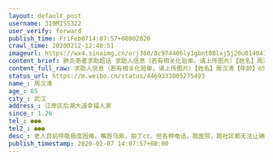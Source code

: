 ```yaml
---
layout: default_post
username: 319MISS322
user_verify: forward
publish_time: FriFeb0714:07:57+08002020
crawl_time: 20200212-12:40:51
imageurl: https://wx4.sinaimg.cn/orj360/8c974406ly1gbnt08lxj5j20u014041l.jpg,https://wx2.sinaimg.cn/orj360/8c974406ly1gbnt08xfz4j20u0140gog.jpg,https://wx1.sinaimg.cn/orj360/8c974406ly1gbnt0996jrj20u014041x.jpg
content_brief: 肺炎患者求助超话 求助人信息（若有相关化验单，请上传图片）【姓名】周汉清【年龄】65【所在城市】武汉【所在小区、社区】江岸区后湖大道幸福人家【患病时间】1.26【联系方式】●●●【其他紧急联系人】●●●【病情描述】 老人目前呼吸极度困难，嘴唇乌紫，拍了ct，但各种电话 ...全文
content_full_raw: 求助人信息（若有相关化验单，请上传图片）【姓名】周汉清【年龄】65【所在城市】武汉【所在小区、社区】江岸区后湖大道幸福人家【患病时间】1.26【联系方式】●●●【其他紧急联系人】●●●【病情描述】老人目前呼吸极度困难，嘴唇乌紫，拍了ct，但各种电话，跑医院，跑社区都无法让确诊，住不了院！家里人也疑似感染了有发烧迹象！打江岸求助热线说找社区，社区说排队，排了快一个星期还没消息，打120结果说我们前面还有200多人排队！意思就是说家里老人都这样了也只有听天由命？！家里人也只有冒着被感染的危险听天由命？！那政府下达的那些文件，指令是干嘛的？！拿人命不当人命？！每天都让所有人貌似看到了希望，只有亲身经历的人才能体会到事实有多不堪！
status_url: https://m.weibo.cn/status/4469333805275493
name_: 周汉清
age_: 65
city_: 武汉
address_: 江岸区后湖大道幸福人家
since_: 1.26
tel_: ●●●
tel2_: ●●●
desc_: 老人目前呼吸极度困难，嘴唇乌紫，拍了ct，但各种电话，跑医院，跑社区都无法让确诊，住不了院！家里人也疑似感染了有发烧迹象！打江岸求助热线说找社区，社区说排队，排了快一个星期还没消息，打120结果说我们前面还有200多人排队！意思就是说家里老人都这样了也只有听天由命？！家里人也只有冒着被感染的危险听天由命？！那政府下达的那些文件，指令是干嘛的？！拿人命不当人命？！每天都让所有人貌似看到了希望，只有亲身经历的人才能体会到事实有多不堪！
publish_timestamp: 2020-02-07 14:07:57+08:00
---
```

